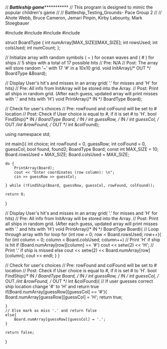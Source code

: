 // *****************Battleship game****************************
// This program is designed to mimic the popular children's game
//
// Battleship_Testing_Grounds- Pace Group 2
//
// Ahote Webb, Bruce Cameron, Jemari Pinpin, Kirby Labounty, Mark Stoegbauer


#include <iostream>
#include <iomanip>
#include <cstdlib>
#include <ctime>


struct BoardType {
   int numArray[MAX_SIZE][MAX_SIZE];
   int rowsUsed;
   int colsUsed;
   int numCount;
};

// Initialize array with random symbols ( ~ ) for ocean waves and ( # ) for ships
// 5 ships with a total of 17 possible hits
// Pre: N/A
// Post: The array will store random '~' with 17 '#' in a 10x10 grid.
void InitArray(/* OUT */ BoardType &Board);

// Display User's hit's and misses in an array grid( '.' for misses and 'H' for hits)
// Pre: All info from InitArray will be stored into the Array.
// Post: Print all ships in random grid. (After each guess, updated array will print misses with '.' and hits with 'H')
void PrintArray(/* IN */ BoardType Board);

// Check for user's choices
// Pre: rowFound and colFound will be set to # location
// Post: Check if User choice is equal to #, if it is set # to 'H'.
bool FindShip(/* IN */ BoardType Board, /* IN */ int guessRow, /* IN */ int guessCol, /* OUT */int &rowFound, /* OUT */ int &colFound);


using namespace std;

int main(){
    int choice;
    int rowFound = 0, guessRow;
    int colFound = 0, guessCol;
    bool found, found2;
    BoardType Board;
    const int MAX_SIZE = 10;
    Board.rowsUsed = MAX_SIZE;
    Board.colsUsed = MAX_SIZE;
    
    do {
        PrintArray(Board);
        cout << "Enter coordinates (row column): \n";
        cin >> guessRow >> guessCol;
        
    } while (!FindShip(Board, guessRow, guessCol, rowFound, colFound));

    return 0;
}

// Display User's hit's and misses in an array grid( '.' for misses and 'H' for hits)
// Pre: All info from InitArray will be stored into the Array.
// Post: Print all ships in random grid. (After each guess, updated array will print misses with '.' and hits with 'H')
void PrintArray(/* IN */ BoardType Board){
    // Loop through array with for loop
    for (int row = 0; row < Board.rowsUsed; row++){
        for (int column = 0; column < Board.colsUsed; column++)
            // Print 'H' if ship is hit
            if (Board.numArray[row][column] == '#')
                cout << setw(2) << 'H';
            // Print '.' if ship is missed
            else
                cout << setw(2) << Board.numArray[row][column];
        cout << endl;
    }
}

// Check for user's choices
// Pre: rowFound and colFound will be set to # location
// Post: Check if User choice is equal to #, if it is set # to 'H'.
bool FindShip(/* IN */ BoardType Board, /* IN */ int guessRow, /* IN */ int guessCol, /* OUT */int &rowFound, /* OUT */ int &colFound){
    // If user guesses correct ship location change '#' to 'H' and return true
    if(Board.numArray[guessRow][guessCol] == '#'){
        Board.numArray[guessRow][guessCol] = 'H';
        return true;
        
    }
    // Else mark as miss '.' and return false
    else{
        Board.numArray[guessRow][guessCol] = '.';
    }
    
    return false;
}
